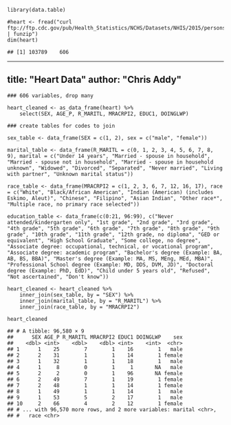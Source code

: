     library(data.table)

    #heart <- fread("curl ftp://ftp.cdc.gov/pub/Health_Statistics/NCHS/Datasets/NHIS/2015/personsx.zip | funzip")
    dim(heart)

    ## [1] 103789    606
---
title: "Heart Data"
author: "Chris Addy"
---
    
    ### 606 variables, drop many

    heart_cleaned <- as_data_frame(heart) %>%
        select(SEX, AGE_P, R_MARITL, MRACRPI2, EDUC1, DOINGLWP)

    ### create tables for codes to join

    sex_table <- data_frame(SEX = c(1, 2), sex = c("male", "female"))

    marital_table <- data_frame(R_MARITL = c(0, 1, 2, 3, 4, 5, 6, 7, 8, 9), marital = c("Under 14 years", "Married - spouse in household", "Married - spouse not in household", "Married - spouse in household unknown", "Widowed", "Divorced", "Separated", "Never married", "Living with partner", "Unknown marital status"))

    race_table <- data_frame(MRACRPI2 = c(1, 2, 3, 6, 7, 12, 16, 17), race = c("White", "Black/African American", "Indian (American) (includes Eskimo, Aleut)", "Chinese", "Filipino", "Asian Indian", "Other race*", "Multiple race, no primary race selected"))

    education_table <- data_frame(c(0:21, 96:99), c("Never attended/kindergarten only", "1st grade", "2nd grade", "3rd grade", "4th grade", "5th grade", "6th grade", "7th grade", "8th grade", "9th grade", "10th grade", "11th grade", "12th grade, no diploma", "GED or equivalent", "High School Graduate", "Some college, no degree", "Associate degree: occupational, technical, or vocational program", "Associate degree: academic program", "Bachelor's degree (Example: BA, AB, BS, BBA)", "Master's degree (Example: MA, MS, MEng, MEd, MBA)", "Professional School degree (Example: MD, DDS, DVM, JD)", "Doctoral degree (Example: PhD, EdD)", "Child under 5 years old", "Refused", "Not ascertained", "Don't know"))

    heart_cleaned <- heart_cleaned %>%
        inner_join(sex_table, by = "SEX") %>%
        inner_join(marital_table, by = "R_MARITL") %>%
        inner_join(race_table, by = "MRACRPI2")

    heart_cleaned

    ## # A tibble: 96,580 × 9
    ##      SEX AGE_P R_MARITL MRACRPI2 EDUC1 DOINGLWP    sex
    ##    <dbl> <int>    <dbl>    <dbl> <int>    <int>  <chr>
    ## 1      1    25        7        1    16        1   male
    ## 2      2    31        1        1    14        1 female
    ## 3      1    32        1        1    18        1   male
    ## 4      1     8        0        1     1       NA   male
    ## 5      2     2        0        1    96       NA female
    ## 6      2    49        7        1    19        1 female
    ## 7      2    48        1        1    14        1 female
    ## 8      1    49        1        1    14        1   male
    ## 9      1    53        5        2    17        1   male
    ## 10     2    66        4        2    12        1 female
    ## # ... with 96,570 more rows, and 2 more variables: marital <chr>,
    ## #   race <chr>
